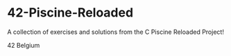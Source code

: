 # 42-Piscine-Reloaded
A collection of exercises and solutions from the C Piscine Reloaded Project!

42 Belgium
